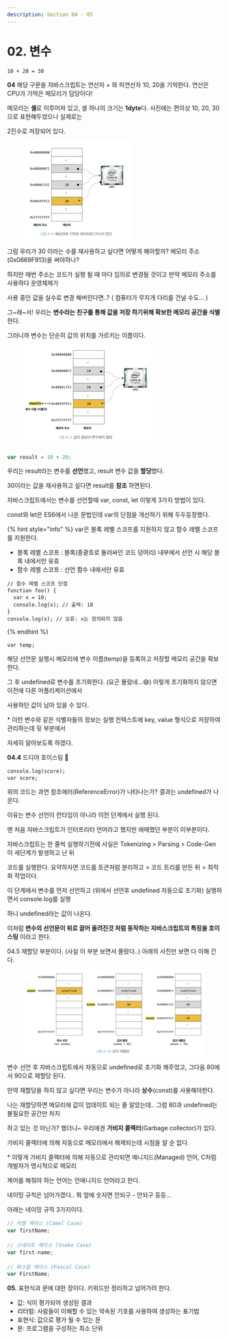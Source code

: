 ```yaml
---
description: Section 04 - 05
---
```


# 02. 변수

```
10 + 20 = 30
```

**04** 해당 구문을 자바스크립트는 연산자 + 와 피연산자 10, 20을 기억한다. 연산은 CPU가 기억은 메모리가 담당이다!

메모리는 **셀**로 이루어져 있고, 셀 하나의 크기는 **1dyte**다. 사진에는 편의상 10, 20, 30 으로 표현해두었으나 실제로는

2진수로 저장되어 있다.&#x20;

<figure><img src="../.gitbook/assets/image.png" alt="" width="249"><figcaption></figcaption></figure>

그럼 우리가 30 이라는 수를 재사용하고 싶다면 어떻게 해야할까? 메모리 주소(0x0669F913)을 써야하나?

하지만 매번 주소는 코드가 실행 될 때 마다 임의로 변경될 것이고 만약 메모리 주소를 사용하다 운영체제가

사용 중인 값을 실수로 변경 해버린다면..? ( 컴퓨터가 무지개 다리를 건널 수도... )

그\~래\~서! 우리는 **변수라는 친구를 통해 값을 저장 하기위해 확보한 메모리 공간을 식별** 한다.

그러니까 변수는 단순히 값의 위치를 가르키는 이름이다.

<figure><img src="../.gitbook/assets/image (1).png" alt="" width="300"><figcaption></figcaption></figure>

```javascript
var result = 10 + 20;
```

우리는 result라는 변수를 **선언**했고, result 변수 값을 **할당**했다.

&#x20;30이라는 값을 재사용하고 싶다면 result를 **참조** 하면된다.



자바스크립트에서는 변수를 선언할때 var, const, let 이렇게 3가지 방법이 있다.

const와 let은 ES6에서 나온 문법인데 var의 단점을 개선하기 위해 두두등장했다.

{% hint style="info" %}
var은 블록 레벨 스코프를 지원하지 않고 함수 레벨 스코프를 지원한다.

* 블록 레벨 스코프 : 블록(중괄호로 둘러싸인 코드 덩어리) 내부에서 선언 시 해당 블록 내에서만 유효
* 함수 레벨 스코프 : 선언 함수 내에서만 유효

```
// 함수 레벨 스코프 단점
function foo() {
  var x = 10;
  console.log(x); // 출력: 10
}
console.log(x); // 오류: x는 정의되지 않음
```
{% endhint %}

```
var temp;
```

해당 선언문 실행시 메모리에 변수 이름(temp)을 등록하고 저장할 메모리 공간을 확보한다.

그 후 undefined로 변수를 초기화한다. (요곤 몰랐네...😅) 이렇게 초기화하지 않으면 이전에 다른 어플리케이션에서

사용하던 값이 남아 있을 수 있다.

\* 이런 변수와 같은 식별자들의 정보는 실행 컨텍스트에 key, value 형식으로 저장하여 관리하는데 뒷 부분에서&#x20;

자세히 알아보도록 하겠다.





**04.4** 드디어 호이스팅 🥳

```
console.log(score);
var score;
```

위의 코드는 과연 참조에러(ReferenceError)가 나타나는가? 결과는 undefined가 나온다.

이유는 변수 선언이 런타임이 아니라 이전 단계에서 실행 된다.

맨 처음 자바스크립트가 인터프리터 언어라고 했지만 애매했던 부분이 이부분이다.

자바스크립트는 한 줄씩 실행하기전에 사실은 Tokenizing > Parsing > Code-Gen 이 세단계가 발생하고 난 뒤

코드를 실행한다. 요약하자면 코드를 토큰처럼 분리하고 > 코드 트리를 만든 뒤 > 최적화 작업이다.

이 단계에서 변수를 먼저 선언하고 (위에서 선언후 undefined 자동으로 초기화) 실행하면서 console.log를 실행

하니 undefined라는 값이 나온다.

이처럼 **변수의 선언문이 위로 끌어 올려진것 처럼 동작하는 자바스크립트의 특징을 호이스팅** 이라고 한다.





04.5 재할당 부분이다. (사실 이 부분 보면서 몰랐다..) 아래의 사진만 보면 다 이해 간다.

<figure><img src="../.gitbook/assets/image (2).png" alt="" width="563"><figcaption></figcaption></figure>

변수 선언 후 자바스크립트에서 자동으로 undefined로 초기화 해주었고, 그다음 80에서 90으로 재할당 된다.

만약 재할당을 하지 않고 싶다면 우리는 변수가 아니라 **상수**(const)를 사용해야한다.

나는 재할당하면 메모리에 값이 업데이트 되는 줄 알았는데.. 그럼 80과 undefined는 불필요한 공간만 차지

하고 있는 것 아닌가? 했더니\~ 우리에겐 **가비지 콜렉터**(Garbage collector)가 있다.

가비지 콜렉터에 의해 자동으로 메모리에서 해제되는데 시점을 알 순 없다.

\* 이렇게 가비지 콜렉터에 의해 자동으로 관리되면 매니지드(Managed) 언어, C처럼 개발자가 명시적으로 메모리

제어를 해줘야 하는 언어는 언매니지드 언어라고 한다.



네이밍 규칙은 넘어가겠다.. 뭐 앞에 숫자면 안되구 - 안되구 등등...&#x20;

아래는 네이밍 규칙 3가지이다.

```javascript
// 카멜 케이스 (Camel Case)
var firstName;

// 스네이트 케이스 (Snake Case)
var first-name;

// 파스칼 케이스 (Pascal Case)
var FirstName;
```



**05.** 표현식과 문에 대한 장이다. 키워드만 정리하고 넘어가려 한다.

* 값: 식이 평가되어 생성된 결과
* 리터럴: 사람들이 이해할 수 있는 약속된 기호를 사용하여 생성하는 표기법
* 표현식: 값으로 평가 될 수 있는 문
*
  문: 프로그램을 구성하는 최소 단위

